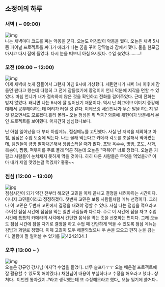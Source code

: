 ## 소정이의 하루

### 새벽 ( ~ 09:00)
![img](https://wonderfulmind.co.kr/wp-content/uploads/2020/06/A-woman-undergoing-imagination-test-therapy..jpg)  
나는 새벽마다 코드를 짜는 악몽을 꾼다. 오늘도 어김없이 악몽을 꿨다. 
오늘은 새벽 5시쯤 파이널 프로젝트를 짜다가 에러가 나는 꿈을 꾸어 깜짝놀라 잠에서 깼다.
물을 한모금 마시고 다시 잠에 들었다.
다시 눈을 떠보니 아침 9시였다. 
수업 늦었다.........!

### 오전 (09:00 ~ 12:00)
![img](https://blog.kakaocdn.net/dn/SKDNk/btqAy1psvSI/myvejwvrl64EeCMBWwCoxK/img.jpg)  
어제 새벽에 늦게 잠들어서 그런지 아침 9시에 기상했다. 세린언니가 새벽 1시 이후에 잠들면 팬다고 했는데 다행히 그 전에 잠들었기에 망정이지 언니 덕분에 지각을 면할 수 있었다. 
마침 언니가 내가 접속하지 않은 것을 확인하고 전화를 걸어주었다. 근데 전화는 받지 않았다. 왜냐면 나는 9시에 잘 일어났기 때문이다. 역시 난 최고야!!!
이미지 증강에 대해서 공부해야하는데 머리가 터질 것 같다. 이레쓰랑 세린언니가 무슨 말을 하는지 알 것 같으면서도 모르겠다.홀리 몰리~ 오늘 점심은 뭐 먹지? 
와중에 채현이가 방문해서 본인 프로젝트를 보여줬다. 어지간히 심심했나보다. 

난 아침 일어났을 때 부터 아침메뉴, 점심메뉴를 고민했다. 사실 난 저녁을 제외하고 아침, 점심은 수업 도중에 먹는다.
나는 몰래 먹는다고 카메라 각도를 조절해서 먹어봤는데, 팀원들이 금방 알아채곤해서 당황스러울 때가 많다.
초당 옥수수, 맛밤, 포도, 사과, 복숭아, 짬뽕, 떡볶이를 주로 몰래 먹곤 하는데 오늘은 "떡볶이" 너로 정했다. 
오늘은 기필코 사람들이 눈치채지 못하게 먹을 것이다. 히히 다른 사람들은 무엇을 먹었을까? 아마 내가 제일 맛있는걸 먹겠지? 홓홓~~

### 점심 (12:00 ~ 13:00)
![jpg](https://encrypted-tbn0.gstatic.com/images?q=tbn:ANd9GcQrTXsgKvs8A-Xodk0MFzWGivLWvvcbkgMEmw&usqp=CAU)  
점심시간이 되기 약간 전부터 해오던 고민을 이제 끝내고 결정을 내려야하는 시간이다.
아니지 고민들이라고 정정하겠다.
첫번째 고민은 보통 사람들처럼 메뉴 선정이다.
그러나 이 고민은 두번째 고민에서 결정을 내려야 정할 수 있다.
사실 나는 점심을 먹으라고 주어진 점심 시간에 점심을 먹는 일반 사람들과 다르다.
주로 이 시간에 잠을 자고 수업 시간에 틈틈히 카메라의 사각에서 간단한 음식을 먹는 것을 선호하는 편이다.
그래 오늘도 점심 시간에 잠을 자기로 결정을 하고 수업 때 간단하게 먹을 수 있도록
점심 메뉴는 김밥과 과일로 정했다.
이제 고민이 모두 해결되었으니 두 손을 모으고 편히 눈을 감는다.
알람에 잘 일어날 수 있기를
![4242134_1](https://user-images.githubusercontent.com/92346855/184085409-4ebfd4f1-723c-4a29-89df-815a55b4f753.jpg)

### 오후 (13:00 ~ )
![img](https://t1.daumcdn.net/cfile/tistory/99E6C13359E4CA1126)  
오늘은 강규영 강사님 마지막 수업을 들었다. 너무 슬프다ㅜㅜ 오늘 배운걸 프로젝트에 잘 활용할 수 있도록 해야겠다:)
채현님이 내용이 부실하다고 수정을 해오라고 했다.. 상처다.. 이번엔 통과겠지..?라고 생각했는데 또 수정해오라고 했다,, 
오늘 일기에 쓸거다..
